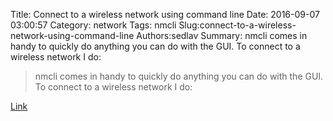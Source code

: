 Title: Connect to a wireless network using command line
Date: 2016-09-07 03:00:57
Category: network
Tags: nmcli
Slug:connect-to-a-wireless-network-using-command-line
Authors:sedlav
Summary: nmcli comes in handy to quickly do anything you can do with the GUI. To connect to a wireless network I do:

> nmcli comes in handy to quickly do anything you can do with the GUI. To connect to a wireless network I do:

[Link](http://nullr0ute.com/2016/09/connect-to-a-wireless-network-using-command-line-nmcli/)
